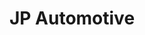 ---
title: "JP Automotive"
url: /san-antonio/jp-automotive-south-presa-street/
shop: Autowerkstatt
---